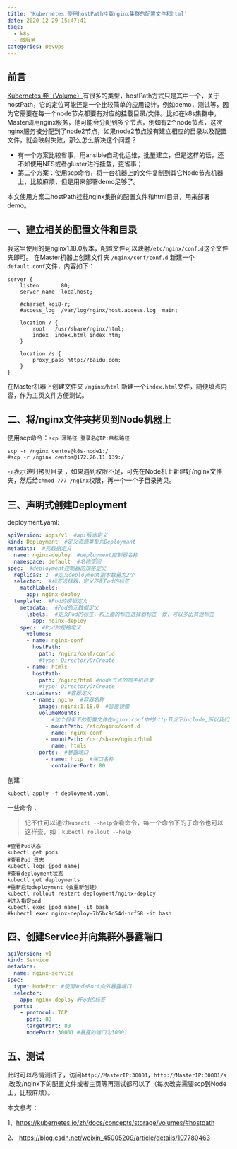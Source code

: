 ```yaml
---
title: 'Kubernetes:使用hostPath挂载nginx集群的配置文件和html'
date: 2020-12-29 15:47:41
tags:
  - k8s
  - 微服务
categories: DevOps
---
```


## 前言
[Kubernetes 卷（Volume）](https://kubernetes.io/zh/docs/concepts/storage/volumes/)有很多的类型，hostPath方式只是其中一个，关于hostPath，它的定位可能还是一个比较简单的应用设计，例如demo，测试等，因为它需要在每一个node节点都要有对应的挂载目录/文件。比如在k8s集群中，Master调用nginx服务，他可能会分配到多个节点，例如有2个node节点，这次nginx服务被分配到了node2节点，如果node2节点没有建立相应的目录以及配置文件，就会映射失败，那么怎么解决这个问题？

- 有一个方案比较省事，用ansible自动化运维，批量建立，但是这样的话，还不如使用NFS或者gluster进行挂载，更省事；
- 第二个方案：使用scp命令，将一台机器上的文件复制到其它Node节点机器上，比较麻烦，但是用来部署demo足够了。

本文使用方案二hostPath挂载nginx集群的配置文件和html目录，用来部署demo。

## 一、建立相关的配置文件和目录

我这里使用的是nginx1.18.0版本，配置文件可以映射`/etc/nginx/conf.d`这个文件夹即可。
在Master机器上创建文件夹 `/nginx/conf/conf.d` 新建一个`default.conf`文件，内容如下：

```
server {
    listen       80;
    server_name  localhost;

    #charset koi8-r;
    #access_log  /var/log/nginx/host.access.log  main;

    location / {
        root   /usr/share/nginx/html;
        index  index.html index.htm;
    }
  
    location /s {
        proxy_pass http://baidu.com;
    }
}	
```

在Master机器上创建文件夹 `/nginx/html` 新建一个`index.html`文件，随便填点内容，作为主页文件方便测试。

## 二、将/nginx文件夹拷贝到Node机器上

使用scp命令：`scp 源路径 登录名@IP:目标路径`

```shell
scp -r /nginx centos@k8s-node1:/
#scp -r /nginx centos@172.26.11.139:/
```

`-r`表示递归拷贝目录 ，如果遇到权限不足，可先在Node机上新建好/nginx文件夹，然后给`chmod 777 /nginx`权限，再一个一个子目录拷贝。

## 三、声明式创建Deployment

deployment.yaml:

```yaml
apiVersion: apps/v1  #api版本定义
kind: Deployment  #定义资源类型为Deploymant
metadata:  #元数据定义
  name: nginx-deploy  #deployment控制器名称
  namespace: default  #名称空间
spec:  #deployment控制器的规格定义
  replicas: 2  #定义deployment副本数量为2个
  selector:  #标签选择器，定义匹配Pod的标签
    matchLabels:
      app: nginx-deploy
  template:  #Pod的模板定义
    metadata:  #Pod的元数据定义
      labels:  #定义Pod的标签，和上面的标签选择器标签一致，可以多出其他标签
        app: nginx-deploy
    spec:  #Pod的规格定义
      volumes:
      - name: nginx-conf
        hostPath:
          path: /nginx/conf/conf.d
          #type: DirectoryOrCreate
      - name: htmls
        hostPath:
          path: /nginx/html #node节点的宿主机目录
          #type: DirectoryOrCreate
      containers:  #容器定义
        - name: nginx  #容器名称
          image: nginx:1.18.0  #容器镜像
          volumeMounts:
              #这个目录下的配置文件在nginx.conf中的http节点下include,所以我们只需要挂载这个目录即可
            - mountPath: /etc/nginx/conf.d 
              name: nginx-conf
            - mountPath: /usr/share/nginx/html
              name: htmls
          ports:  #暴露端口
            - name: http  #端口名称
              containerPort: 80
```

创建：

```shell
kubectl apply -f deployment.yaml
```

一些命令：

> 记不住可以通过`kubectl --help`查看命令，每一个命令下的子命令也可以这样查，如：`kubectl rollout --help`


```shell
#查看Pod状态
kubectl get pods
#查看Pod 日志
kubectl logs [pod name]
#查看deployment状态
kubectl get deployments
#重新启动deployment（会重新创建）
kubectl rollout restart deployment/nginx-deploy
#进入指定pod
kubectl exec [pod name] -it bash
#kubectl exec nginx-deploy-7b5bc9d54d-nrf58 -it bash
```

## 四、创建Service并向集群外暴露端口

```yaml
apiVersion: v1
kind: Service
metadata:
  name: nginx-service
spec:
  type: NodePort #使用NodePort向外暴露端口
  selector:
    app: nginx-deploy #Pod的标签
  ports:
    - protocol: TCP
      port: 80
      targetPort: 80
      nodePort: 30001 #暴露的端口为30001
```

## 五、测试

此时可以尽情测试了，访问`http://MasterIP:30001`，`http://MasterIP:30001/s` ,改改/nginx下的配置文件或者主页等再测试都可以了（每次改完需要scp到Node上，比较麻烦）。



本文参考：

1、https://kubernetes.io/zh/docs/concepts/storage/volumes/#hostpath

2、 https://blog.csdn.net/weixin_45005209/article/details/107780463 